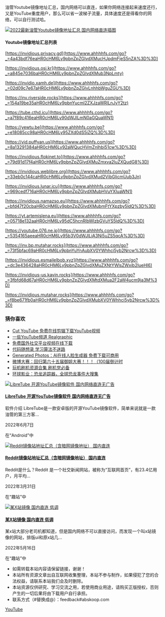 油管Youtube镜像地址汇总，国内网络可以直连，如果你网络连接起来速度还行，又是YouTube重度用户，那么可以省一波梯子流量，具体速度还是得看你的网络，可以自行测试哈。

[![2022最新油管Youtube镜像地址汇总 国内网络直连插图](https://i0.wp.com/www.ahhhhfs.com/wp-content/uploads/2022/03/1648531059-4de77a62ac4909a.jpg?resize=1300%2C812&ssl=1 "2022最新油管Youtube镜像地址汇总 国内网络直连插图")](https://i0.wp.com/www.ahhhhfs.com/wp-content/uploads/2022/03/1648531059-4de77a62ac4909a.jpg?ssl=1)

#### Youtube镜像地址汇总列表

[https://invidious.privacy.gd](https://www.ahhhhfs.com/go?_=4a43bdf76eaHR0cHM6Ly9pbnZpZGlvdXMucHJpdmFjeS5nZA%3D%3D)

[https://invidious.osi.kr](https://www.ahhhhfs.com/go?_=a845e7036baHR0cHM6Ly9pbnZpZGlvdXMub3NpLmty)

[https://invidio.xamh.de](https://www.ahhhhfs.com/go?_=02d09c7e67aHR0cHM6Ly9pbnZpZGlvLnhhbWguZGU%3D)

[https://inv.riverside.rocks](https://www.ahhhhfs.com/go?_=154a19be35aHR0cHM6Ly9pbnYucml2ZXJzaWRlLnJvY2tz)

[https://tube.cthd.icu](https://www.ahhhhfs.com/go?_=a7f89c416eaHR0cHM6Ly90dWJlLmN0aGQuaWN1)

[https://yewtu.be](https://www.ahhhhfs.com/go?_=e18085cc98aHR0cHM6Ly95ZXd0dS5iZQ%3D%3D)

[https://vid.puffyan.us](https://www.ahhhhfs.com/go?_=8a13291384aHR0cHM6Ly92aWQucHVmZnlhbi51cw%3D%3D)

[https://invidious.flokinet.to](https://www.ahhhhfs.com/go?_=79d91d17f4aHR0cHM6Ly9pbnZpZGlvdXMuZmxva2luZXQudG8%3D)

[https://invidious.weblibre.org](https://www.ahhhhfs.com/go?_=33eb0c144caHR0cHM6Ly9pbnZpZGlvdXMud2VibGlicmUub3Jn)

[https://invidious.lunar.icu](https://www.ahhhhfs.com/go?_=969cedf716aHR0cHM6Ly9pbnZpZGlvdXMubHVuYXIuaWN1)

[https://invidious.namazso.eu](https://www.ahhhhfs.com/go?_=bfd47f20cbaHR0cHM6Ly9pbnZpZGlvdXMubmFtYXpzby5ldQ%3D%3D)

[https://yt.artemislena.eu](https://www.ahhhhfs.com/go?_=05718e132aaHR0cHM6Ly95dC5hcnRlbWlzbGVuYS5ldQ%3D%3D)

[https://youtube.076.ne.jp](https://www.ahhhhfs.com/go?_=5354165aeeaHR0cHM6Ly95b3V0dWJlLjA3Ni5uZS5qcA%3D%3D)

[https://inv.bp.mutahar.rocks](https://www.ahhhhfs.com/go?_=73f5bfac69aHR0cHM6Ly9pbnYuYnAubXV0YWhhci5yb2Nrcw%3D%3D)

[https://invidious.esmailelbob.xyz](https://www.ahhhhfs.com/go?_=dc3e436428aHR0cHM6Ly9pbnZpZGlvdXMuZXNtYWlsZWxib2IueHl6)

[https://invidious-us.kavin.rocks](https://www.ahhhhfs.com/go?_=3fbfd68d67aHR0cHM6Ly9pbnZpZGlvdXMtdXMua2F2aW4ucm9ja3M%3D)

[https://invidious.mutahar.rocks](https://www.ahhhhfs.com/go?_=f8be671fb0aHR0cHM6Ly9pbnZpZGlvdXMubXV0YWhhci5yb2Nrcw%3D%3D)

### 猜你喜欢

-   [Cut YouTube 免费在线剪辑下载YouTube视频](https://www.ahhhhfs.com/13580/ "Cut YouTube 免费在线剪辑下载YouTube视频")
-   [一些YouTube频道 Realgraphic](https://www.ahhhhfs.com/4071/ "一些YouTube频道 Realgraphic")
-   [免费国外社交平台视频在线下载](https://www.ahhhhfs.com/3986/ "免费国外社交平台视频在线下载")
-   [代码随想录 学习算法不迷路](https://www.ahhhhfs.com/22332/ "代码随想录 学习算法不迷路")
-   [Generated Photos：AI在线人脸生成器 免费下载可商用](https://www.ahhhhfs.com/22275/ "Generated Photos：AI在线人脸生成器 免费下载可商用")
-   [微博大赛：回归第六十五届御姐大赛！！！（100届倒计时](https://www.ahhhhfs.com/22270/ "微博大赛：回归第六十五届御姐大赛！！！（100届倒计时")
-   [玩机刷机资源合集 刷机党必备](https://www.ahhhhfs.com/22196/ "玩机刷机资源合集 刷机党必备")
-   [环球影业：恐龙追踪器，全球恐龙事件大搜集](https://www.ahhhhfs.com/22184/ "环球影业：恐龙追踪器，全球恐龙事件大搜集")

[![LibreTube 开源YouTube镜像软件 国内网络直连无广告](https://i0.wp.com/www.ahhhhfs.com/wp-content/uploads/2022/06/1654616288-bb449901b7a898b.jpg?fit=1200%2C800&ssl=1&resize=350%2C200)](https://www.ahhhhfs.com/21854/?relatedposts_hit=1&relatedposts_origin=16819&relatedposts_position=0&relatedposts_hit=1&relatedposts_origin=16819&relatedposts_position=0 "LibreTube 开源YouTube镜像软件 国内网络直连无广告")

#### [LibreTube 开源YouTube镜像软件 国内网络直连无广告](https://www.ahhhhfs.com/21854/?relatedposts_hit=1&relatedposts_origin=16819&relatedposts_position=0&relatedposts_hit=1&relatedposts_origin=16819&relatedposts_position=0 "LibreTube 开源YouTube镜像软件 国内网络直连无广告")

软件介绍 LibreTube是一款安卓版的开源YouTube镜像软件，简单来说就是一款油管的第三方客…

2022年6月7日

在“Android”中

[![Reddit镜像站地址汇总（含暗网镜像地址） 国内直连](https://i0.wp.com/www.ahhhhfs.com/wp-content/uploads/2022/03/1648656029-1527280ca0180bc.jpg?fit=600%2C400&ssl=1&resize=350%2C200)](https://www.ahhhhfs.com/16952/?relatedposts_hit=1&relatedposts_origin=16819&relatedposts_position=1&relatedposts_hit=1&relatedposts_origin=16819&relatedposts_position=1 "Reddit镜像站地址汇总（含暗网镜像地址） 国内直连")

#### [Reddit镜像站地址汇总（含暗网镜像地址） 国内直连](https://www.ahhhhfs.com/16952/?relatedposts_hit=1&relatedposts_origin=16819&relatedposts_position=1&relatedposts_hit=1&relatedposts_origin=16819&relatedposts_position=1 "Reddit镜像站地址汇总（含暗网镜像地址） 国内直连")

Reddit是什么？Reddit 是一个社交新闻网站，被称为“互联网首页”，有23.4亿用户，月平均…

2022年3月31日

在“趣站”中

[![某X站镜像 国内直连 低调](https://i0.wp.com/www.ahhhhfs.com/wp-content/uploads/2022/05/1652652560-226f52c67ab63da.jpg?fit=1200%2C800&ssl=1&resize=350%2C200)](https://www.ahhhhfs.com/19904/?relatedposts_hit=1&relatedposts_origin=16819&relatedposts_position=2&relatedposts_hit=1&relatedposts_origin=16819&relatedposts_position=2 "某X站镜像 国内直连 低调")

#### [某X站镜像 国内直连 低调](https://www.ahhhhfs.com/19904/?relatedposts_hit=1&relatedposts_origin=16819&relatedposts_position=2&relatedposts_hit=1&relatedposts_origin=16819&relatedposts_position=2 "某X站镜像 国内直连 低调")

某x站大部分老司机都知道，但是国内网络不可以直接访问，而发现一个叫x站镜像的网站，排版ui和原x站几…

2022年5月16日

在“趣站”中

-   如需转载本站内容请保留链接，谢谢！
-   本站所有资源文章出自互联网收集整理，本站不参与制作，如果侵犯了您的合法权益，请联系本站我们会及时删除。
-   本站资源仅供研究、学习交流之用，若使用商业用途，请购买正版授权，否则产生的一切后果将由下载用户自行承担。
-   联系方式（#替换成@）：feedback#abskoop.com

[YouTube](https://www.ahhhhfs.com/tag/youtube/)